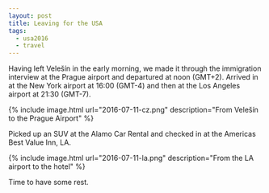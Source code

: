 ```yaml
---
layout: post
title: Leaving for the USA
tags:
  - usa2016
  - travel
---
```


Having left Velešín in the early morning, we made it through the
immigration interview at the Prague airport and departured at noon
(GMT+2). Arrived in at the New York airport at 16:00 (GMT-4) and
then at the Los Angeles airport at 21:30 (GMT-7).

 {% include image.html url="2016-07-11-cz.png" description="From Velešín to the Prague Airport" %}

Picked up an SUV at the Alamo Car Rental and checked in at the Americas
Best Value Inn, LA.

 {% include image.html url="2016-07-11-la.png" description="From the LA airport to the hotel" %}

Time to have some rest.
